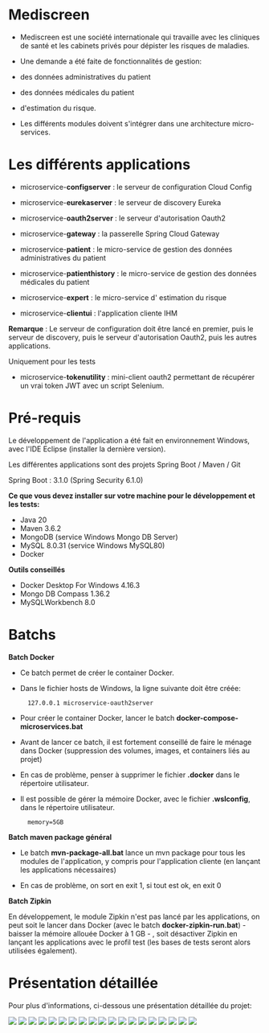 # Mediscreen 
- Mediscreen est une société internationale qui travaille avec les cliniques de santé et les
cabinets privés pour dépister les risques de maladies.


- Une demande a été faite de fonctionnalités de gestion: 


- des données administratives du patient 	
- des données médicales du patient	
- d'estimation du risque.


- Les différents modules doivent s'intégrer dans une architecture micro-services.

# Les différents applications 

 
 - microservice-**configserver**  : le serveur de configuration Cloud Config
 
 
 - microservice-**eurekaserver**  : le serveur de discovery Eureka
 
 
 - microservice-**oauth2server**  : le serveur d'autorisation Oauth2
 
 
 - microservice-**gateway**       : la passerelle Spring Cloud Gateway
 
 

 - microservice-**patient**      : le micro-service de gestion des données administratives du patient
 
 
 
 - microservice-**patienthistory**      : le micro-service de gestion des données médicales du patient
 
 
 
  - microservice-**expert**       : le micro-service d' estimation du risque
  
  
  
  - microservice-**clientui**       : l'application cliente IHM
  
  
**Remarque** : Le serveur de configuration doit être lancé en premier, puis le serveur de discovery, puis le serveur d'autorisation
  Oauth2, puis les autres applications.
<p/> 
  

Uniquement pour les tests
  
  
  - microservice-**tokenutility**       :  mini-client oauth2 permettant de récupérer un vrai token JWT avec un script Selenium.
 

 	

# Pré-requis #

Le développement de l'application a été fait en environnement Windows, avec l'IDE Eclipse (installer la dernière version).

Les différentes applications sont des projets Spring Boot / Maven / Git

Spring Boot : 3.1.0    (Spring Security 6.1.0)



**Ce que vous devez installer sur votre machine pour le développement et les tests:**

- Java 20
- Maven 3.6.2
- MongoDB   (service Windows Mongo DB Server)
- MySQL 8.0.31   (service Windows MySQL80)
- Docker 

**Outils conseillés**

- Docker Desktop For Windows 4.16.3
- Mongo DB Compass 1.36.2
- MySQLWorkbench 8.0 

# Batchs

**Batch Docker**

- Ce batch permet de créer le container Docker.


- Dans le fichier hosts de Windows, la ligne suivante doit être créée:

		127.0.0.1 microservice-oauth2server

- Pour créer le container Docker, lancer le batch **docker-compose-microservices.bat**


- Avant de lancer ce batch, il est fortement conseillé de faire le ménage dans Docker 
(suppression des volumes, images, et containers liés au projet)


- En cas de problème, penser à supprimer le fichier **.docker** dans le répertoire utilisateur.


- Il est possible de gérer la mémoire Docker, avec le fichier **.wslconfig**, dans le répertoire utilisateur.

		memory=5GB 

**Batch maven package général**

- Le batch **mvn-package-all.bat** lance un mvn package pour tous les modules de l'application, y compris pour l'application
cliente (en lançant les applications nécessaires)


- En cas de problème, on sort en exit 1, si tout est ok, en exit 0

**Batch Zipkin**

En développement, le module Zipkin n'est pas lancé par les applications, on peut soit le lancer dans Docker (avec le batch **docker-zipkin-run.bat**) - baisser la mémoire allouée  Docker à 1 GB - , 
soit désactiver Zipkin en lançant les applications avec le profil test (les bases de tests seront alors utilisées également).


# Présentation détaillée
Pour plus d'informations, ci-dessous une présentation détaillée du projet: 


![](md/Slide1.jpg)
![](md/Slide2.jpg)
![](md/Slide3.jpg)
![](md/Slide4.jpg)
![](md/Slide5.jpg)
![](md/Slide6.jpg)
![](md/Slide7.jpg)
![](md/Slide8.jpg)
![](md/Slide9.jpg)
![](md/Slide10.jpg)
![](md/Slide11.jpg)
![](md/Slide12.jpg)
![](md/Slide13.jpg)
![](md/Slide14.jpg)
![](md/Slide15.jpg)
![](md/Slide16.jpg)
![](md/Slide17.jpg)
![](md/Slide18.jpg)
![](md/Slide19.jpg)







